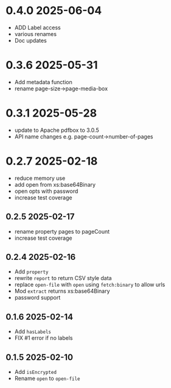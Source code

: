 # 0.4.0 2025-06-04
* ADD Label access
* various renames
* Doc updates
# 0.3.6 2025-05-31
* Add metadata function
* rename page-size->page-media-box
# 0.3.1 2025-05-28
* update to Apache pdfbox to 3.0.5
* API name changes e.g. page-count->number-of-pages
# 0.2.7 2025-02-18
* reduce memory use
* add open from xs:base64Binary
* open opts with password
* increase test coverage
## 0.2.5 2025-02-17
* rename property pages to pageCount
* increase test coverage
## 0.2.4 2025-02-16
* Add `property`
* rewrite `report` to return CSV style data
* replace `open-file` with `open` using `fetch:binary` to allow urls
* Mod `extract` returns xs:base64Binary
* password support
## 0.1.6 2025-02-14
* Add `hasLabels`
* FIX #1 error if no labels
## 0.1.5 2025-02-10
* Add `isEncrypted`
* Rename `open` to `open-file`